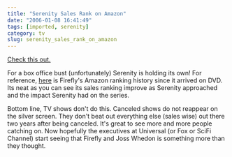 ```yaml
---
title: "Serenity Sales Rank on Amazon"
date: "2006-01-08 16:41:49"
tags: [imported, serenity]
category: tv
slug: serenity_sales_rank_on_amazon
---
```

	

<a title="Serenity Rank" href="http://www.fireflyfans.net/amazonserenity.asp">Check this out.</a>

For a box office bust (unfortunately) Serenity is holding its own!  For reference, <a title="Firefly Rank" href="http://www.fireflyfans.net/amazon.asp">here</a> is Firefly's Amazon ranking history since it arrived on DVD.  Its neat as you can see its sales ranking improve as Serenity approached and the impact Serenity had on the series.

Bottom line, TV shows don't do this.  Canceled shows do not reappear on the silver screen.  They don't beat out everything else (sales wise) out there two years after being canceled.  It's great to see more and more people catching on.  Now hopefully the executives at Universal (or Fox or SciFi Channel) start seeing that Firefly and Joss Whedon is something more than they thought.

